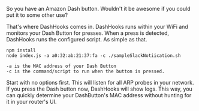 So you have an Amazon Dash button. Wouldn't it be awesome if you could put it to some other use?

That's where DashHooks comes in. DashHooks runs within your WiFi and monitors your Dash Button for presses.
When a press is detected, DashHooks runs the configured script. As simple as that.

    npm install
    node index.js -a a0:32:ab:21:37:fa -c ./sampleSlackNotiication.sh

    -a is the MAC address of your Dash Button
    -c is the command/script to run when the button is pressed.

Start with no options first. This will listen for all ARP probes in your network. If you press the Dash button now, DashHooks will show logs. This way, you can quickly determine your DashButton's MAC address without hunting for it in your router's UI.
